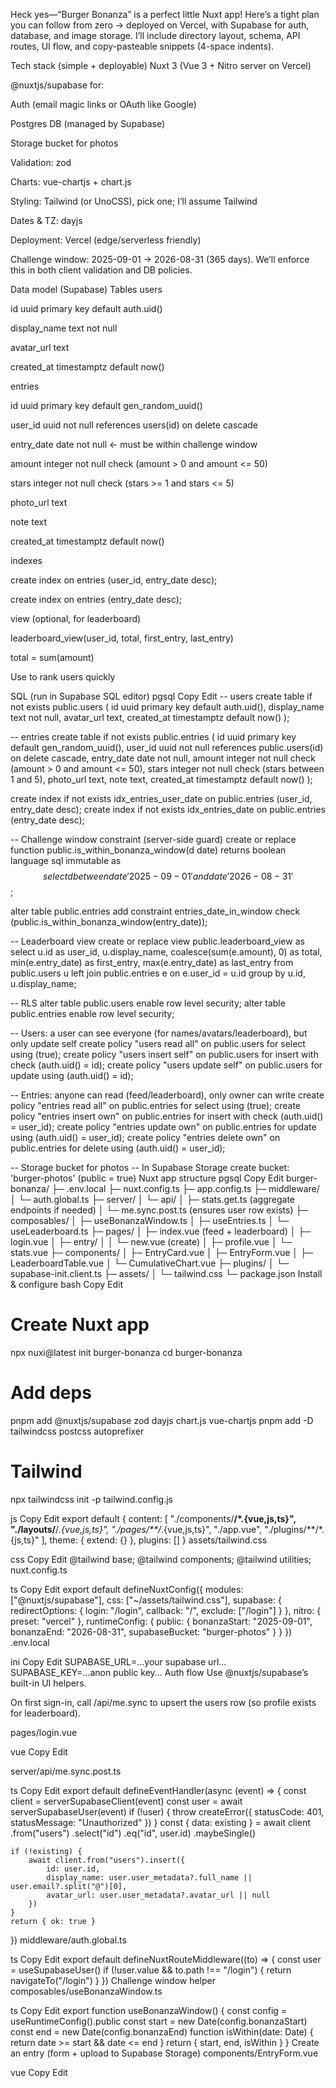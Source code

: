 Heck yes—“Burger Bonanza” is a perfect little Nuxt app! Here’s a tight plan you can follow from zero → deployed on Vercel, with Supabase for auth, database, and image storage. I’ll include directory layout, schema, API routes, UI flow, and copy-pasteable snippets (4-space indents).

Tech stack (simple + deployable)
Nuxt 3 (Vue 3 + Nitro server on Vercel)

@nuxtjs/supabase for:

Auth (email magic links or OAuth like Google)

Postgres DB (managed by Supabase)

Storage bucket for photos

Validation: zod

Charts: vue-chartjs + chart.js

Styling: Tailwind (or UnoCSS), pick one; I’ll assume Tailwind

Dates & TZ: dayjs

Deployment: Vercel (edge/serverless friendly)

Challenge window: 2025-09-01 → 2026-08-31 (365 days). We’ll enforce this in both client validation and DB policies.

Data model (Supabase)
Tables
users

id uuid primary key default auth.uid()

display_name text not null

avatar_url text

created_at timestamptz default now()

entries

id uuid primary key default gen_random_uuid()

user_id uuid not null references users(id) on delete cascade

entry_date date not null ← must be within challenge window

amount integer not null check (amount > 0 and amount <= 50)

stars integer not null check (stars >= 1 and stars <= 5)

photo_url text

note text

created_at timestamptz default now()

indexes

create index on entries (user_id, entry_date desc);

create index on entries (entry_date desc);

view (optional, for leaderboard)

leaderboard_view(user_id, total, first_entry, last_entry)

total = sum(amount)

Use to rank users quickly

SQL (run in Supabase SQL editor)
pgsql
Copy
Edit
-- users
create table if not exists public.users (
    id uuid primary key default auth.uid(),
    display_name text not null,
    avatar_url text,
    created_at timestamptz default now()
);

-- entries
create table if not exists public.entries (
    id uuid primary key default gen_random_uuid(),
    user_id uuid not null references public.users(id) on delete cascade,
    entry_date date not null,
    amount integer not null check (amount > 0 and amount <= 50),
    stars integer not null check (stars between 1 and 5),
    photo_url text,
    note text,
    created_at timestamptz default now()
);

create index if not exists idx_entries_user_date on public.entries (user_id, entry_date desc);
create index if not exists idx_entries_date on public.entries (entry_date desc);

-- Challenge window constraint (server-side guard)
create or replace function public.is_within_bonanza_window(d date)
returns boolean language sql immutable as $$
    select d between date '2025-09-01' and date '2026-08-31'
$$;

alter table public.entries
    add constraint entries_date_in_window check (public.is_within_bonanza_window(entry_date));

-- Leaderboard view
create or replace view public.leaderboard_view as
select
    u.id as user_id,
    u.display_name,
    coalesce(sum(e.amount), 0) as total,
    min(e.entry_date) as first_entry,
    max(e.entry_date) as last_entry
from public.users u
left join public.entries e on e.user_id = u.id
group by u.id, u.display_name;

-- RLS
alter table public.users enable row level security;
alter table public.entries enable row level security;

-- Users: a user can see everyone (for names/avatars/leaderboard), but only update self
create policy "users read all" on public.users for select using (true);
create policy "users insert self" on public.users for insert with check (auth.uid() = id);
create policy "users update self" on public.users for update using (auth.uid() = id);

-- Entries: anyone can read (feed/leaderboard), only owner can write
create policy "entries read all" on public.entries for select using (true);
create policy "entries insert own" on public.entries for insert with check (auth.uid() = user_id);
create policy "entries update own" on public.entries for update using (auth.uid() = user_id);
create policy "entries delete own" on public.entries for delete using (auth.uid() = user_id);

-- Storage bucket for photos
-- In Supabase Storage create bucket: 'burger-photos' (public = true)
Nuxt app structure
pgsql
Copy
Edit
burger-bonanza/
├─ .env.local
├─ nuxt.config.ts
├─ app.config.ts
├─ middleware/
│   └─ auth.global.ts
├─ server/
│   └─ api/
│       ├─ stats.get.ts          (aggregate endpoints if needed)
│       └─ me.sync.post.ts       (ensures user row exists)
├─ composables/
│   ├─ useBonanzaWindow.ts
│   ├─ useEntries.ts
│   └─ useLeaderboard.ts
├─ pages/
│   ├─ index.vue                 (feed + leaderboard)
│   ├─ login.vue
│   ├─ entry/
│   │   └─ new.vue               (create)
│   ├─ profile.vue
│   └─ stats.vue
├─ components/
│   ├─ EntryCard.vue
│   ├─ EntryForm.vue
│   ├─ LeaderboardTable.vue
│   └─ CumulativeChart.vue
├─ plugins/
│   └─ supabase-init.client.ts
├─ assets/
│   └─ tailwind.css
└─ package.json
Install & configure
bash
Copy
Edit
# Create Nuxt app
npx nuxi@latest init burger-bonanza
cd burger-bonanza

# Add deps
pnpm add @nuxtjs/supabase zod dayjs chart.js vue-chartjs
pnpm add -D tailwindcss postcss autoprefixer

# Tailwind
npx tailwindcss init -p
tailwind.config.js

js
Copy
Edit
export default {
    content: [
        "./components/**/*.{vue,js,ts}",
        "./layouts/**/*.{vue,js,ts}",
        "./pages/**/*.{vue,js,ts}",
        "./app.vue",
        "./plugins/**/*.{js,ts}"
    ],
    theme: { extend: {} },
    plugins: []
}
assets/tailwind.css

css
Copy
Edit
@tailwind base;
@tailwind components;
@tailwind utilities;
nuxt.config.ts

ts
Copy
Edit
export default defineNuxtConfig({
    modules: ["@nuxtjs/supabase"],
    css: ["~/assets/tailwind.css"],
    supabase: {
        redirectOptions: {
            login: "/login",
            callback: "/",
            exclude: ["/login"]
        }
    },
    nitro: {
        preset: "vercel"
    },
    runtimeConfig: {
        public: {
            bonanzaStart: "2025-09-01",
            bonanzaEnd: "2026-08-31",
            supabaseBucket: "burger-photos"
        }
    }
})
.env.local

ini
Copy
Edit
SUPABASE_URL=...your supabase url...
SUPABASE_KEY=...anon public key...
Auth flow
Use @nuxtjs/supabase’s built-in UI helpers.

On first sign-in, call /api/me.sync to upsert the users row (so profile exists for leaderboard).

pages/login.vue

vue
Copy
Edit
<script setup lang="ts">
const supabase = useSupabaseClient()
const user = useSupabaseUser()
const loading = ref(false)
const email = ref("")

watch(user, (u) => { if (u) navigateTo("/") })

async function loginWithEmail() {
    loading.value = true
    await supabase.auth.signInWithOtp({ email: email.value })
    loading.value = false
    alert("Check your email for the magic link.")
}

async function loginWithGoogle() {
    await supabase.auth.signInWithOAuth({ provider: "google" })
}
</script>

<template>
    <div class="max-w-md mx-auto p-6 space-y-4">
        <h1 class="text-2xl font-bold">Burger Bonanza Login</h1>
        <input v-model="email" type="email" class="input input-bordered w-full" placeholder="you@example.com" />
        <button class="btn btn-primary w-full" :disabled="!email || loading" @click="loginWithEmail">
            Email Magic Link
        </button>
        <div class="text-center text-sm text-gray-500">or</div>
        <button class="btn w-full" @click="loginWithGoogle">Sign in with Google</button>
    </div>
</template>
server/api/me.sync.post.ts

ts
Copy
Edit
export default defineEventHandler(async (event) => {
    const client = serverSupabaseClient(event)
    const user = await serverSupabaseUser(event)
    if (!user) {
        throw createError({ statusCode: 401, statusMessage: "Unauthorized" })
    }
    const { data: existing } = await client
        .from("users")
        .select("id")
        .eq("id", user.id)
        .maybeSingle()

    if (!existing) {
        await client.from("users").insert({
            id: user.id,
            display_name: user.user_metadata?.full_name || user.email?.split("@")[0],
            avatar_url: user.user_metadata?.avatar_url || null
        })
    }
    return { ok: true }
})
middleware/auth.global.ts

ts
Copy
Edit
export default defineNuxtRouteMiddleware((to) => {
    const user = useSupabaseUser()
    if (!user.value && to.path !== "/login") {
        return navigateTo("/login")
    }
})
Challenge window helper
composables/useBonanzaWindow.ts

ts
Copy
Edit
export function useBonanzaWindow() {
    const config = useRuntimeConfig().public
    const start = new Date(config.bonanzaStart)
    const end = new Date(config.bonanzaEnd)
    function isWithin(date: Date) {
        return date >= start && date <= end
    }
    return { start, end, isWithin }
}
Create an entry (form + upload to Supabase Storage)
components/EntryForm.vue

vue
Copy
Edit
<script setup lang="ts">
import { z } from "zod"
const supabase = useSupabaseClient()
const user = useSupabaseUser()
const config = useRuntimeConfig().public
const { isWithin } = useBonanzaWindow()

const schema = z.object({
    entry_date: z.string().refine(v => isWithin(new Date(v)), "Date must be within the challenge window"),
    amount: z.number().int().min(1).max(50),
    stars: z.number().int().min(1).max(5),
    note: z.string().max(500).optional()
})

const form = reactive({
    entry_date: new Date().toISOString().slice(0, 10),
    amount: 1,
    stars: 4,
    note: "",
    file: null as File | null
})

const submitting = ref(false)
const error = ref<string | null>(null)

async function submit() {
    error.value = null
    const parsed = schema.safeParse({
        entry_date: form.entry_date,
        amount: Number(form.amount),
        stars: Number(form.stars),
        note: form.note || undefined
    })
    if (!parsed.success) {
        error.value = parsed.error.errors[0].message
        return
    }
    submitting.value = true
    let photo_url: string | null = null

    if (form.file) {
        const path = `${user.value?.id}/${Date.now()}_${form.file.name}`
        const { error: upErr } = await supabase.storage.from(config.supabaseBucket).upload(path, form.file, {
            cacheControl: "3600",
            upsert: false
        })
        if (upErr) {
            error.value = upErr.message
            submitting.value = false
            return
        }
        const { data: pub } = supabase.storage.from(config.supabaseBucket).getPublicUrl(path)
        photo_url = pub.publicUrl
    }

    const { error: insErr } = await supabase.from("entries").insert({
        user_id: user.value?.id,
        entry_date: form.entry_date,
        amount: Number(form.amount),
        stars: Number(form.stars),
        note: form.note || null,
        photo_url
    })

    submitting.value = false
    if (insErr) {
        error.value = insErr.message
        return
    }
    navigateTo("/")
}
</script>

<template>
    <form @submit.prevent="submit" class="space-y-3">
        <div class="grid grid-cols-2 gap-3">
            <label class="block">Date
                <input v-model="form.entry_date" type="date" class="input input-bordered w-full" />
            </label>
            <label class="block">Amount
                <input v-model.number="form.amount" type="number" min="1" max="50" class="input input-bordered w-full" />
            </label>
            <label class="block">Stars
                <input v-model.number="form.stars" type="number" min="1" max="5" class="input input-bordered w-full" />
            </label>
            <label class="block col-span-2">Optional photo
                <input type="file" accept="image/*" @change="e => form.file = (e.target as HTMLInputElement).files?.[0] || null" />
            </label>
            <label class="block col-span-2">Note
                <textarea v-model="form.note" class="textarea textarea-bordered w-full" rows="3" maxlength="500" />
            </label>
        </div>
        <p v-if="error" class="text-red-600 text-sm">{{ error }}</p>
        <button class="btn btn-primary" :disabled="submitting">Save entry</button>
    </form>
</template>
pages/entry/new.vue

vue
Copy
Edit
<script setup lang="ts">
onMounted(async () => { await $fetch("/api/me.sync", { method: "POST" }) })
</script>

<template>
    <div class="max-w-xl mx-auto p-6 space-y-4">
        <h1 class="text-2xl font-bold">New Burger Entry</h1>
        <EntryForm />
    </div>
</template>
Recent feed + Leaderboard
composables/useEntries.ts

ts
Copy
Edit
export function useEntries() {
    const supabase = useSupabaseClient()
    async function fetchRecent(limit = 30) {
        const { data, error } = await supabase
            .from("entries")
            .select("id, entry_date, amount, stars, note, photo_url, user_id, users(display_name, avatar_url)")
            .order("entry_date", { ascending: false })
            .limit(limit)
        if (error) throw error
        return data
    }
    return { fetchRecent }
}
composables/useLeaderboard.ts

ts
Copy
Edit
export function useLeaderboard() {
    const supabase = useSupabaseClient()
    async function fetchLeaderboard() {
        const { data, error } = await supabase
            .from("leaderboard_view")
            .select("*")
            .order("total", { ascending: false })
        if (error) throw error
        return data
    }
    return { fetchLeaderboard }
}
components/EntryCard.vue

vue
Copy
Edit
<script setup lang="ts">
defineProps<{
    entry: {
        id: string
        entry_date: string
        amount: number
        stars: number
        note?: string | null
        photo_url?: string | null
        users: { display_name: string; avatar_url?: string | null } | null
    }
}>()
</script>

<template>
    <div class="rounded-xl border p-4 space-y-2">
        <div class="flex items-center gap-3">
            <img v-if="entry.users?.avatar_url" :src="entry.users.avatar_url" class="w-8 h-8 rounded-full" />
            <div class="font-semibold">{{ entry.users?.display_name || "Unknown" }}</div>
            <div class="ml-auto text-sm text-gray-500">{{ entry.entry_date }}</div>
        </div>
        <div class="text-sm">
            🍔 <b>{{ entry.amount }}</b> · ⭐ {{ entry.stars }}
        </div>
        <div v-if="entry.note" class="text-sm text-gray-700">{{ entry.note }}</div>
        <img v-if="entry.photo_url" :src="entry.photo_url" class="rounded-lg max-h-72 object-cover" />
    </div>
</template>
components/LeaderboardTable.vue

vue
Copy
Edit
<script setup lang="ts">
defineProps<{ rows: Array<{ user_id: string; display_name: string; total: number }> }>()
</script>

<template>
    <table class="w-full border rounded-lg overflow-hidden">
        <thead class="bg-gray-50">
            <tr>
                <th class="text-left p-2">#</th>
                <th class="text-left p-2">Player</th>
                <th class="text-right p-2">Total 🍔</th>
            </tr>
        </thead>
        <tbody>
            <tr v-for="(r, i) in rows" :key="r.user_id" class="border-t">
                <td class="p-2">{{ i + 1 }}</td>
                <td class="p-2">{{ r.display_name }}</td>
                <td class="p-2 text-right font-semibold">{{ r.total }}</td>
            </tr>
        </tbody>
    </table>
</template>
pages/index.vue

vue
Copy
Edit
<script setup lang="ts">
const { fetchRecent } = useEntries()
const { fetchLeaderboard } = useLeaderboard()

const recent = ref<any[]>([])
const leaderboard = ref<any[]>([])
const loading = ref(true)

onMounted(async () => {
    const [r, l] = await Promise.all([
        fetchRecent(50),
        fetchLeaderboard()
    ])
    recent.value = r
    leaderboard.value = l
    loading.value = false
})
</script>

<template>
    <div class="max-w-5xl mx-auto p-6 grid lg:grid-cols-3 gap-6">
        <div class="lg:col-span-2 space-y-4">
            <div class="flex items-center justify-between">
                <h1 class="text-2xl font-bold">Recent Entries</h1>
                <NuxtLink class="btn btn-primary" to="/entry/new">+ New</NuxtLink>
            </div>
            <div v-if="loading">Loading…</div>
            <EntryCard v-for="e in recent" :key="e.id" :entry="e" />
        </div>
        <div class="space-y-4">
            <h2 class="text-xl font-bold">Leaderboard</h2>
            <LeaderboardTable :rows="leaderboard" />
            <NuxtLink class="text-sm underline" to="/stats">See graphs →</NuxtLink>
        </div>
    </div>
</template>
Graphs (totals + cumulative over time)
components/CumulativeChart.vue

vue
Copy
Edit
<script setup lang="ts">
import { Line } from "vue-chartjs"
import {
    Chart, Title, Tooltip, Legend, LineElement,
    LinearScale, PointElement, CategoryScale
} from "chart.js"
Chart.register(Title, Tooltip, Legend, LineElement, LinearScale, PointElement, CategoryScale)

defineProps<{
    labels: string[]            // date strings
    datasets: Array<{ label: string; data: number[] }>
}>()
</script>

<template>
    <div class="p-4 border rounded-xl">
        <Line :data="{ labels, datasets }" :options="{ responsive: true, maintainAspectRatio: false }" height="320" />
    </div>
</template>
pages/stats.vue

vue
Copy
Edit
<script setup lang="ts">
const supabase = useSupabaseClient()

// Build per-user cumulative series across the window
const labels = ref<string[]>([])
const datasets = ref<any[]>([])

async function load() {
    // Pull all entries in window
    const { data, error } = await supabase
        .from("entries")
        .select("user_id, entry_date, amount, users(display_name)")
        .order("entry_date", { ascending: true })
    if (error) throw error

    // Build date axis (every day in the window)
    const { start, end } = useBonanzaWindow()
    const days: string[] = []
    for (let d = new Date(start); d <= end; d = new Date(d.getTime() + 86400000)) {
        days.push(d.toISOString().slice(0, 10))
    }
    labels.value = days

    // Group by user
    const byUser = new Map<string, { name: string; map: Record<string, number> }>()
    for (const row of data) {
        const id = row.user_id
        const name = row.users?.display_name || "Player"
        if (!byUser.has(id)) byUser.set(id, { name, map: {} })
        byUser.get(id)!.map[row.entry_date] = (byUser.get(id)!.map[row.entry_date] || 0) + row.amount
    }

    // Cumulative arrays
    datasets.value = Array.from(byUser.entries()).map(([id, { name, map }]) => {
        let sum = 0
        const series = days.map(d => {
            sum += (map[d] || 0)
            return sum
        })
        return { label: name, data: series }
    })
}

onMounted(load)
</script>

<template>
    <div class="max-w-5xl mx-auto p-6 space-y-4">
        <h1 class="text-2xl font-bold">Stats & Graphs</h1>
        <CumulativeChart :labels="labels" :datasets="datasets" />
    </div>
</template>
Small but important details
Rate limiting: add minimal throttle on create entry (per user, e.g., max 5 per minute).

Image size: client-side limit (e.g., 4–6 MB), compress if needed (optional).

Data integrity: server-side check constraint + RLS already protect you.

Time zones: store only date (no time) to avoid TZ headaches.

Moderation: optional—let owners delete their own entries.

server/api/stats.get.ts (optional, for server-computed totals)

ts
Copy
Edit
export default defineEventHandler(async (event) => {
    const client = serverSupabaseClient(event)
    const { data, error } = await client
        .from("leaderboard_view")
        .select("*")
        .order("total", { ascending: false })
    if (error) throw createError({ statusCode: 500, statusMessage: error.message })
    return data
})
Deployment (Vercel)
Push to GitHub.

Create Supabase project → copy SUPABASE_URL and anon key; run the SQL above; create burger-photos storage bucket (public).

Vercel → New Project → Import repo.

Add env vars in Vercel:

SUPABASE_URL, SUPABASE_KEY

Build (Nuxt preset already set to vercel).

First login via email/OAuth, which triggers /api/me.sync.